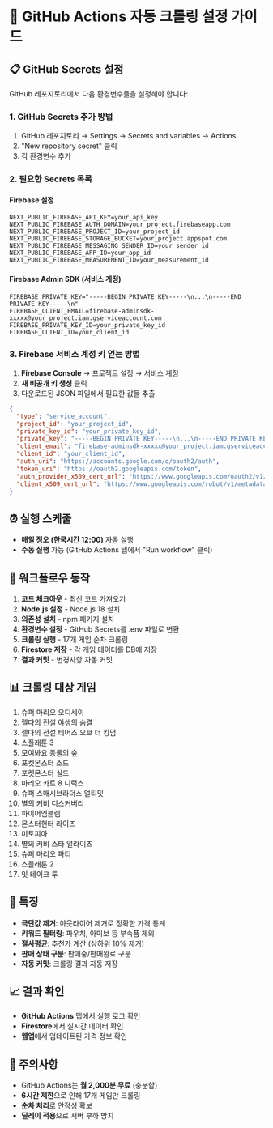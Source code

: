 # 🚀 GitHub Actions 자동 크롤링 설정 가이드

## 📋 **GitHub Secrets 설정**

GitHub 레포지토리에서 다음 환경변수들을 설정해야 합니다:

### **1. GitHub Secrets 추가 방법**
1. GitHub 레포지토리 → Settings → Secrets and variables → Actions
2. "New repository secret" 클릭
3. 각 환경변수 추가

### **2. 필요한 Secrets 목록**

#### **Firebase 설정**
```
NEXT_PUBLIC_FIREBASE_API_KEY=your_api_key
NEXT_PUBLIC_FIREBASE_AUTH_DOMAIN=your_project.firebaseapp.com
NEXT_PUBLIC_FIREBASE_PROJECT_ID=your_project_id
NEXT_PUBLIC_FIREBASE_STORAGE_BUCKET=your_project.appspot.com
NEXT_PUBLIC_FIREBASE_MESSAGING_SENDER_ID=your_sender_id
NEXT_PUBLIC_FIREBASE_APP_ID=your_app_id
NEXT_PUBLIC_FIREBASE_MEASUREMENT_ID=your_measurement_id
```

#### **Firebase Admin SDK (서비스 계정)**
```
FIREBASE_PRIVATE_KEY="-----BEGIN PRIVATE KEY-----\n...\n-----END PRIVATE KEY-----\n"
FIREBASE_CLIENT_EMAIL=firebase-adminsdk-xxxxx@your_project.iam.gserviceaccount.com
FIREBASE_PRIVATE_KEY_ID=your_private_key_id
FIREBASE_CLIENT_ID=your_client_id
```

### **3. Firebase 서비스 계정 키 얻는 방법**

1. **Firebase Console** → 프로젝트 설정 → 서비스 계정
2. **새 비공개 키 생성** 클릭
3. 다운로드된 JSON 파일에서 필요한 값들 추출

```json
{
  "type": "service_account",
  "project_id": "your_project_id",
  "private_key_id": "your_private_key_id",
  "private_key": "-----BEGIN PRIVATE KEY-----\n...\n-----END PRIVATE KEY-----\n",
  "client_email": "firebase-adminsdk-xxxxx@your_project.iam.gserviceaccount.com",
  "client_id": "your_client_id",
  "auth_uri": "https://accounts.google.com/o/oauth2/auth",
  "token_uri": "https://oauth2.googleapis.com/token",
  "auth_provider_x509_cert_url": "https://www.googleapis.com/oauth2/v1/certs",
  "client_x509_cert_url": "https://www.googleapis.com/robot/v1/metadata/x509/firebase-adminsdk-xxxxx%40your_project.iam.gserviceaccount.com"
}
```

## ⏰ **실행 스케줄**

- **매일 정오 (한국시간 12:00)** 자동 실행
- **수동 실행** 가능 (GitHub Actions 탭에서 "Run workflow" 클릭)

## 🔧 **워크플로우 동작**

1. **코드 체크아웃** - 최신 코드 가져오기
2. **Node.js 설정** - Node.js 18 설치
3. **의존성 설치** - npm 패키지 설치
4. **환경변수 설정** - GitHub Secrets를 .env 파일로 변환
5. **크롤링 실행** - 17개 게임 순차 크롤링
6. **Firestore 저장** - 각 게임 데이터를 DB에 저장
7. **결과 커밋** - 변경사항 자동 커밋

## 📊 **크롤링 대상 게임**

1. 슈퍼 마리오 오디세이
2. 젤다의 전설 야생의 숨결
3. 젤다의 전설 티어스 오브 더 킹덤
4. 스플래툰 3
5. 모여봐요 동물의 숲
6. 포켓몬스터 소드
7. 포켓몬스터 실드
8. 마리오 카트 8 디럭스
9. 슈퍼 스매시브라더스 얼티밋
10. 별의 커비 디스커버리
11. 파이어엠블렘
12. 몬스터헌터 라이즈
13. 미토피아
14. 별의 커비 스타 얼라이즈
15. 슈퍼 마리오 파티
16. 스플래툰 2
17. 잇 테이크 투

## 🎯 **특징**

- **극단값 제거**: 아웃라이어 제거로 정확한 가격 통계
- **키워드 필터링**: 파우치, 아미보 등 부속품 제외
- **절사평균**: 추천가 계산 (상하위 10% 제거)
- **판매 상태 구분**: 판매중/판매완료 구분
- **자동 커밋**: 크롤링 결과 자동 저장

## 📈 **결과 확인**

- **GitHub Actions** 탭에서 실행 로그 확인
- **Firestore**에서 실시간 데이터 확인
- **웹앱**에서 업데이트된 가격 정보 확인

## 🚨 **주의사항**

- GitHub Actions는 **월 2,000분 무료** (충분함)
- **6시간 제한**으로 인해 17개 게임만 크롤링
- **순차 처리**로 안정성 확보
- **딜레이 적용**으로 서버 부하 방지 